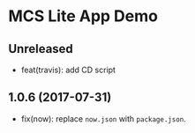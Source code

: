 # MCS Lite App Demo

## Unreleased

- feat(travis): add CD script

## 1.0.6 (2017-07-31)

- fix(now): replace `now.json` with `package.json`.
